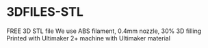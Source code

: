 # 3DFILES-STL
FREE 3D STL file 
We use ABS filament, 0.4mm nozzle, 30% 3D filling
Printed with Ultimaker 2+ machine with Ultimaker material
